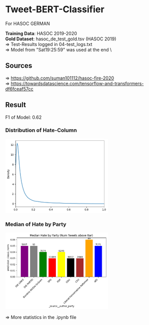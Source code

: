 # Tweet-BERT-Classifier
For HASOC GERMAN

**Training Data**: HASOC 2019-2020 \
**Gold Dataset**: hasoc_de_test_gold.tsv (HASOC 2019) \
=> Test-Results logged in 04-test_logs.txt \
=> Model from "Sat19:25:59" was used at the end \

## Sources
=> https://github.com/suman101112/hasoc-fire-2020 \
=> https://towardsdatascience.com/tensorflow-and-transformers-df6fceaf57cc

## Result
F1 of Model: 0.62

### Distribution of Hate-Column
<img width="322" alt="2022-04-09_122409" src="https://github.com/Q-Bukold/Tweet-BERT-Classifier/blob/main/22-figures/distribution-hate.png?raw=true">

### Median of Hate by Party
<img width="322" alt="2022-04-09_122409" src="https://github.com/Q-Bukold/Tweet-BERT-Classifier/blob/main/22-figures/hate_by_party.png?raw=true">

=> More statistics in the .ipynb file
